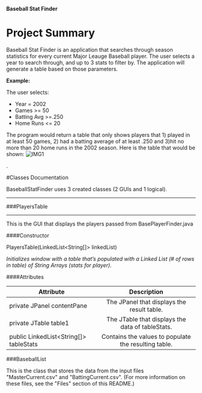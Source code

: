 **Baseball Stat Finder**


# Project Summary 


Baseball Stat Finder is an application that searches through season statistics for every current Major Leauge Baseball player. The user selects a year to search through, and up to 3 stats to filter by. The application will generate a table based on those parameters. 

**Example:**
  
  The user selects:   
  - Year = 2002
  - Games >= 50
  - Batting Avg >=.250
  - Home Runs <= 20
  
The program would return a table that only shows players that 1) played in at least 50 games, 2) had a batting average of at least .250 and 3)hit no more than 20 home runs in the 2002 season. Here is the table that would be shown: ![IMG1](http://i.imgur.com/3EY0ULt.png)
  
. 
  
  

#Classes Documentation

BaseballStatFinder uses 3 created classes (2 GUIs and 1 logical). 




-----
###PlayersTable 

-----


This is the GUI that displays the players passed from BasePlayerFinder.java


####Constructor

PlayersTable(LinkedList<String[]> linkedList)

_Initializes window with a table that’s populated with a Linked List (# of rows in table) of String Arrays (stats for player)._


####Attributes



| Attribute | Description|
| ------------- |:-------------:|
| private JPanel contentPane      | The JPanel that displays the result table. |
| private JTable table1      | The JTable that displays the data of tableStats.      | 
| public LinkedList<String[]> tableStats | Contains the values to populate the resulting table.      | 

###BaseballList

This is the class that stores the data from the input files "MasterCurrent.csv" and "BattingCurrent.csv". (For more information on these files, see the "Files" section of this README.) 



